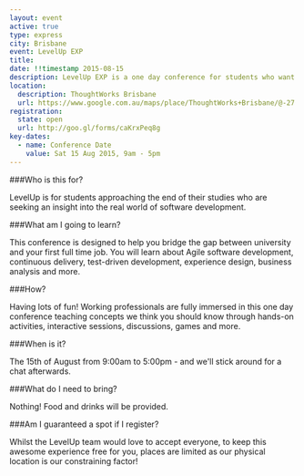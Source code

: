 ```yaml
---
layout: event
active: true
type: express
city: Brisbane
event: LevelUp EXP
title:
date: !!timestamp 2015-08-15
description: LevelUp EXP is a one day conference for students who want to bridge the gap between university and their first full time job. Passionate industry professionals will teach you about concepts like test-driven development, experience design, business analysis and how employers hire grads.
location:
  description: ThoughtWorks Brisbane
  url: https://www.google.com.au/maps/place/ThoughtWorks+Brisbane/@-27.4658244,153.02759,17z/data=!3m1!4b1!4m2!3m1!1s0x6b915a1d39376e4b:0xe3e3929e074caf21
registration:
  state: open
  url: http://goo.gl/forms/caKrxPeq8g
key-dates:
  - name: Conference Date
    value: Sat 15 Aug 2015, 9am - 5pm
---
```

###Who is this for?

LevelUp is for students approaching the end of their studies who are seeking an insight into the real world of software development.

###What am I going to learn?

This conference is designed to help you bridge the gap between university and your first full time job. You will learn about Agile software development, continuous delivery, test-driven development, experience design, business analysis and more.

###How?

Having lots of fun! Working professionals are fully immersed in this one day conference teaching concepts we think you should know through hands-on activities, interactive sessions, discussions, games and more.

###When is it?

The 15th of August from 9:00am to 5:00pm - and we'll stick around for a chat afterwards.

###What do I need to bring?

Nothing! Food and drinks will be provided.

###Am I guaranteed a spot if I register?

Whilst the LevelUp team would love to accept everyone, to keep this awesome experience free for you, places are limited as our physical location is our constraining factor!
